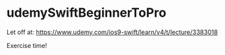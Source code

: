 # udemySwiftBeginnerToPro

Let off at:
https://www.udemy.com/ios9-swift/learn/v4/t/lecture/3383018

Exercise time!

